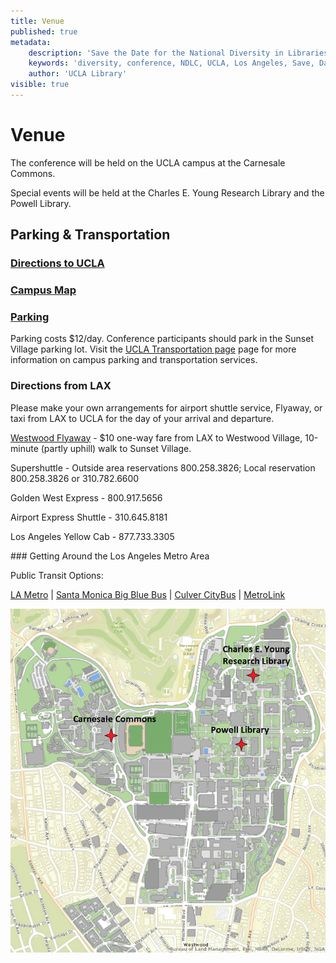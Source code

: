 ```yaml
---
title: Venue
published: true
metadata:
    description: 'Save the Date for the National Diversity in Libraries Conference (NDLC) 2016 UCLA, Los Angeles, California where library staff discuss issues relating to diversity.'
    keywords: 'diversity, conference, NDLC, UCLA, Los Angeles, Save, Date, national, 2016, what is diversity, diversity committee, housing, cost, venue, rates'
    author: 'UCLA Library'
visible: true
---
```

# Venue

The conference will be held on the UCLA campus at the Carnesale Commons.
 
Special events will be held at the Charles E. Young Research Library and the Powell Library.

## Parking & Transportation

### <a href="http://www.ucla.edu/maps-directions-parking/" target="_blank">Directions to UCLA</a>
### <a href="http://maps.ucla.edu/campus/" target="_blank">Campus Map</a><br /> 
### <a href="https://main.transportation.ucla.edu/campus-parking" target="_blank">Parking</a>

Parking costs $12/day. Conference participants should park in the Sunset Village parking lot. Visit the <a href="https://main.transportation.ucla.edu/" target="_blank">UCLA Transportation page</a> page for more information on campus parking and transportation services.

### Directions from LAX

<p>Please make your own arrangements for airport shuttle service, Flyaway, or taxi from LAX to UCLA for the day of your
 arrival and departure.</p>
<p><a href="http://www.lawa.org/welcome_lax.aspx?id=4698" target="_blank">Westwood Flyaway</a>&nbsp;- $10 one-way fare 
from LAX to Westwood Village, 10-minute (partly uphill) walk to Sunset Village.</p>
<p>Supershuttle&nbsp;- Outside area reservations 800.258.3826; Local reservation 800.258.3826 or 310.782.6600</p>
<p>Golden West Express&nbsp;- 800.917.5656</p> 
<p>Airport Express Shuttle&nbsp;- 310.645.8181</p> 
<p>Los Angeles Yellow Cab - 877.733.3305</p>
### Getting Around the Los Angeles Metro Area

<p>Public Transit Options:</p>
<p><a href="https://www.metro.net/" target="_blank">LA Metro</a> | <a href="https://www.bigbluebus.com/" target="_blank">Santa Monica Big Blue Bus</a> | <a href="http://www.culvercity.org/enjoy/culver-city-bus" target="_blank">Culver CityBus</a> | <a href="http://www.metrolinktrains.com/" target="_blank">MetroLink</a></p>


![Map of Venues](campus.png)